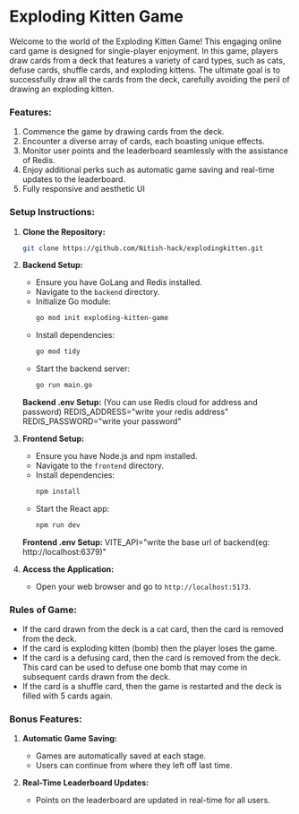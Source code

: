 # Exploding Kitten Game 


Welcome to the world of the Exploding Kitten Game! This engaging online card game is designed for single-player enjoyment. In this game, players draw cards from a deck that features a variety of card types, such as cats, defuse cards, shuffle cards, and exploding kittens. The ultimate goal is to successfully draw all the cards from the deck, carefully avoiding the peril of drawing an exploding kitten.
### Features:
1. Commence the game by drawing cards from the deck.
2. Encounter a diverse array of cards, each boasting unique effects.
3. Monitor user points and the leaderboard seamlessly with the assistance of Redis.
4. Enjoy additional perks such as automatic game saving and real-time updates to the leaderboard.
5. Fully responsive and aesthetic UI
   
### Setup Instructions:
1. **Clone the Repository:**
     ```bash
    git clone https://github.com/Nitish-hack/explodingkitten.git
    ```

3. **Backend Setup:**
    - Ensure you have GoLang and Redis installed.
    - Navigate to the `backend` directory.
    - Initialize Go module:
        ```bash
        go mod init exploding-kitten-game
        ```
    - Install dependencies:
        ```bash
        go mod tidy
        ```
    - Start the backend server:
        ```bash
        go run main.go
        ```
   **Backend .env Setup:**
   (You can use Redis cloud for address and password)
   REDIS_ADDRESS="write your redis address"
   REDIS_PASSWORD="write your password"
 

4. **Frontend Setup:**
    - Ensure you have Node.js and npm installed.
    - Navigate to the `frontend` directory.
    - Install dependencies:
        ```bash
        npm install
        ```
    - Start the React app:
        ```bash
        npm run dev
        ```
   **Frontend .env Setup:**
   VITE_API="write the base url of backend(eg: http://localhost:6379)"

   
6. **Access the Application:**
    - Open your web browser and go to `http://localhost:5173`.

### Rules of Game:
- If the card drawn from the deck is a cat card, then the card is removed from the deck.
- If the card is exploding kitten (bomb) then the player loses the game.
- If the card is a defusing card, then the card is removed from the deck. This card can be used to defuse one bomb that may come in subsequent cards drawn from the deck.
- If the card is a shuffle card, then the game is restarted and the deck is filled with 5 cards again.

### Bonus Features:
1. **Automatic Game Saving:**
    - Games are automatically saved at each stage.
    - Users can continue from where they left off last time.

2. **Real-Time Leaderboard Updates:**
    - Points on the leaderboard are updated in real-time for all users.

